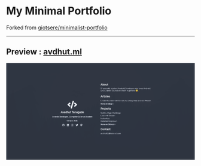 # My Minimal Portfolio 
Forked from [giotsere/minimalist-portfolio](https://github.com/giotsere/minimalist-portfolio)
___
## Preview : [avdhut.ml](https://avdhut.ml)
![Screenshot](https://raw.githubusercontent.com/mrwhoknows55/minimalist-portfolio/master/preview.png)
